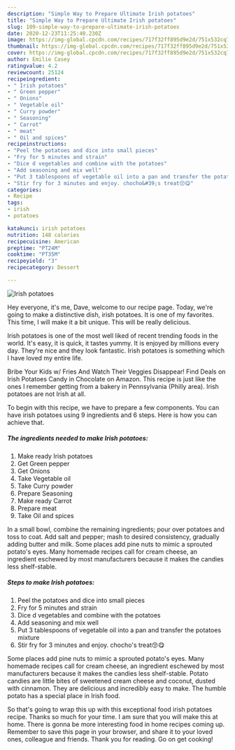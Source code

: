 ```yaml
---
description: "Simple Way to Prepare Ultimate Irish potatoes"
title: "Simple Way to Prepare Ultimate Irish potatoes"
slug: 109-simple-way-to-prepare-ultimate-irish-potatoes
date: 2020-12-23T11:25:40.230Z
image: https://img-global.cpcdn.com/recipes/717f32ff895d9e2d/751x532cq70/irish-potatoes-recipe-main-photo.jpg
thumbnail: https://img-global.cpcdn.com/recipes/717f32ff895d9e2d/751x532cq70/irish-potatoes-recipe-main-photo.jpg
cover: https://img-global.cpcdn.com/recipes/717f32ff895d9e2d/751x532cq70/irish-potatoes-recipe-main-photo.jpg
author: Emilie Casey
ratingvalue: 4.2
reviewcount: 25124
recipeingredient:
- " Irish potatoes"
- " Green pepper"
- " Onions"
- " Vegetable oil"
- " Curry powder"
- " Seasoning"
- " Carrot"
- " meat"
- " Oil and spices"
recipeinstructions:
- "Peel the potatoes and dice into small pieces"
- "Fry for 5 minutes and strain"
- "Dice d vegetables and combine with the potatoes"
- "Add seasoning and mix well"
- "Put 3 tablespoons of vegetable oil into a pan and transfer the potatoes mixture"
- "Stir fry for 3 minutes and enjoy. chocho&#39;s treat😚😋"
categories:
- Recipe
tags:
- irish
- potatoes

katakunci: irish potatoes 
nutrition: 148 calories
recipecuisine: American
preptime: "PT24M"
cooktime: "PT35M"
recipeyield: "3"
recipecategory: Dessert

---
```



![Irish potatoes](https://img-global.cpcdn.com/recipes/717f32ff895d9e2d/751x532cq70/irish-potatoes-recipe-main-photo.jpg)

Hey everyone, it's me, Dave, welcome to our recipe page. Today, we're going to make a distinctive dish, irish potatoes. It is one of my favorites. This time, I will make it a bit unique. This will be really delicious.

Irish potatoes is one of the most well liked of recent trending foods in the world. It's easy, it is quick, it tastes yummy. It is enjoyed by millions every day. They're nice and they look fantastic. Irish potatoes is something which I have loved my entire life.

Bribe Your Kids w/ Fries And Watch Their Veggies Disappear! Find Deals on Irish Potatoes Candy in Chocolate on Amazon. This recipe is just like the ones I remember getting from a bakery in Pennsylvania (Philly area). Irish potatoes are not Irish at all.


To begin with this recipe, we have to prepare a few components. You can have irish potatoes using 9 ingredients and 6 steps. Here is how you can achieve that.

<!--inarticleads1-->

##### The ingredients needed to make Irish potatoes:

1. Make ready  Irish potatoes
1. Get  Green pepper
1. Get  Onions
1. Take  Vegetable oil
1. Take  Curry powder
1. Prepare  Seasoning
1. Make ready  Carrot
1. Prepare  meat
1. Take  Oil and spices


In a small bowl, combine the remaining ingredients; pour over potatoes and toss to coat. Add salt and pepper; mash to desired consistency, gradually adding butter and milk. Some places add pine nuts to mimic a sprouted potato&#39;s eyes. Many homemade recipes call for cream cheese, an ingredient eschewed by most manufacturers because it makes the candies less shelf-stable. 

<!--inarticleads2-->

##### Steps to make Irish potatoes:

1. Peel the potatoes and dice into small pieces
1. Fry for 5 minutes and strain
1. Dice d vegetables and combine with the potatoes
1. Add seasoning and mix well
1. Put 3 tablespoons of vegetable oil into a pan and transfer the potatoes mixture
1. Stir fry for 3 minutes and enjoy. chocho&#39;s treat😚😋


Some places add pine nuts to mimic a sprouted potato&#39;s eyes. Many homemade recipes call for cream cheese, an ingredient eschewed by most manufacturers because it makes the candies less shelf-stable. Potato candies are little bites of sweetened cream cheese and coconut, dusted with cinnamon. They are delicious and incredibly easy to make. The humble potato has a special place in Irish food. 

So that's going to wrap this up with this exceptional food irish potatoes recipe. Thanks so much for your time. I am sure that you will make this at home. There is gonna be more interesting food in home recipes coming up. Remember to save this page in your browser, and share it to your loved ones, colleague and friends. Thank you for reading. Go on get cooking!
